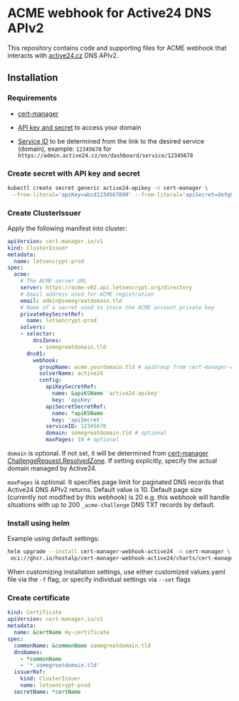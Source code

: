 # ACME webhook for Active24 DNS APIv2
This repository contains code and supporting files for ACME webhook that interacts with [active24.cz](https://rest.active24.cz/v2/docs) DNS APIv2.

## Installation

### Requirements
- [cert-manager](https://cert-manager.io/docs/installation/)

- [API key and secret](https://admin.active24.cz/en/auth/security-settings) to access your domain

- [Service ID](https://admin.active24.cz/en/services) to be determined from the link to the desired service (domain), example: `12345678` for `https://admin.active24.cz/en/dashboard/service/12345678`

### Create secret with API key and secret
```sh
kubectl create secret generic active24-apikey -n cert-manager \
 --from-literal='apiKey=abcd1234567890' --from-literal='apiSecret=defg0987654321'
```

### Create ClusterIssuer
Apply the following manifest into cluster:
```yaml
apiVersion: cert-manager.io/v1
kind: ClusterIssuer
metadata:
  name: letsencrypt-prod
spec:
  acme:
    # The ACME server URL
    server: https://acme-v02.api.letsencrypt.org/directory
    # Email address used for ACME registration
    email: admin@somegreatdomain.tld
    # Name of a secret used to store the ACME account private key
    privateKeySecretRef:
      name: letsencrypt-prod
    solvers:
    - selector:
        dnsZones:
          - somegreatdomain.tld
      dns01:
        webhook:
          groupName: acme.yourdomain.tld # apiGroup from cert-manager-webhook-active24 Helm chart
          solverName: active24
          config:
            apiKeySecretRef:
              name: &apiKSName 'active24-apikey'
              key: 'apiKey'
            apiSecretSecretRef:
              name: *apiKSName
              key: 'apiSecret'
            serviceID: 12345678
            domain: somegreatdomain.tld # optional
            maxPages: 10 # optional
```
`domain` is optional. If not set, it will be determined from [cert-manager ChallengeRequest.ResolvedZone](https://github.com/cert-manager/cert-manager/blob/master/pkg/acme/webhook/apis/acme/v1alpha1/types.go).
If setting explicitly, specify the actual domain managed by Active24.

`maxPages` is optional. It specifies page limit for paginated DNS records that Active24 DNS APIv2 returns. Default value is 10.
Default page size (currently not modified by this webhook) is 20 e.g. this webhook will handle situations with up to 200 `_acme-challenge` DNS TXT records by default.

### Install using helm
Example using default settings:
```sh
helm upgrade --install cert-manager-webhook-active24 -n cert-manager \
 oci://ghcr.io/hostalp/cert-manager-webhook-active24/charts/cert-manager-webhook-active24 --version 1.2.0
```
When customizing installation settings, use either customized values.yaml file via the `-f` flag, or specify individual settings via `--set` flags

### Create certificate
```yaml
kind: Certificate
apiVersion: cert-manager.io/v1
metadata:
  name: &certName my-certificate
spec:
  commonName: &commonName somegreatdomain.tld
  dnsNames:
    - *commonName
    - '*.somegreatdomain.tld'
  issuerRef:
    kind: ClusterIssuer
    name: letsencrypt-prod
  secretName: *certName
```
